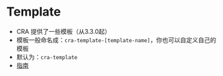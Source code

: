 

# Template

* CRA 提供了一些模板（从3.3.0起）
* 模板一般命名成：`cra-template-[template-name]`，你也可以自定义自己的模板
* 默认为：`cra-template`
* [指南](https://create-react-app.dev/docs/custom-templates/)
